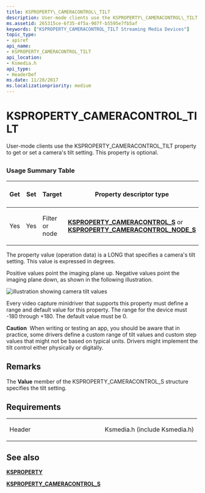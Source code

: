 ```yaml
---
title: KSPROPERTY\_CAMERACONTROL\_TILT
description: User-mode clients use the KSPROPERTY\_CAMERACONTROL\_TILT property to get or set a camera's tilt setting. This property is optional.
ms.assetid: 265315ce-6f35-4f5a-907f-b5595e7fb5af
keywords: ["KSPROPERTY_CAMERACONTROL_TILT Streaming Media Devices"]
topic_type:
- apiref
api_name:
- KSPROPERTY_CAMERACONTROL_TILT
api_location:
- Ksmedia.h
api_type:
- HeaderDef
ms.date: 11/28/2017
ms.localizationpriority: medium
---
```


# KSPROPERTY\_CAMERACONTROL\_TILT


User-mode clients use the KSPROPERTY\_CAMERACONTROL\_TILT property to get or set a camera's tilt setting. This property is optional.

## <span id="ddk_ksproperty_cameracontrol_tilt_ks"></span><span id="DDK_KSPROPERTY_CAMERACONTROL_TILT_KS"></span>


### Usage Summary Table

<table>
<colgroup>
<col width="20%" />
<col width="20%" />
<col width="20%" />
<col width="20%" />
<col width="20%" />
</colgroup>
<thead>
<tr class="header">
<th>Get</th>
<th>Set</th>
<th>Target</th>
<th>Property descriptor type</th>
<th>Property value type</th>
</tr>
</thead>
<tbody>
<tr class="odd">
<td><p>Yes</p></td>
<td><p>Yes</p></td>
<td><p>Filter or node</p></td>
<td><p><a href="https://docs.microsoft.com/windows-hardware/drivers/ddi/ksmedia/ns-ksmedia-ksproperty_cameracontrol_s" data-raw-source="[&lt;strong&gt;KSPROPERTY_CAMERACONTROL_S&lt;/strong&gt;](/windows-hardware/drivers/ddi/ksmedia/ns-ksmedia-ksproperty_cameracontrol_s)"><strong>KSPROPERTY_CAMERACONTROL_S</strong></a> or <a href="https://docs.microsoft.com/windows-hardware/drivers/ddi/ksmedia/ns-ksmedia-ksproperty_cameracontrol_node_s" data-raw-source="[&lt;strong&gt;KSPROPERTY_CAMERACONTROL_NODE_S&lt;/strong&gt;](/windows-hardware/drivers/ddi/ksmedia/ns-ksmedia-ksproperty_cameracontrol_node_s)"><strong>KSPROPERTY_CAMERACONTROL_NODE_S</strong></a></p></td>
<td><p>LONG</p></td>
</tr>
</tbody>
</table>

 

The property value (operation data) is a LONG that specifies a camera's tilt setting. This value is expressed in degrees.

Positive values point the imaging plane up. Negative values point the imaging plane down, as shown in the following illustration.

![illustration showing camera tilt values](images/cam-tilt-1.png)

Every video capture minidriver that supports this property must define a range and default value for this property. The range for the device must -180 through +180. The default value must be 0.

**Caution**  When writing or testing an app, you should be aware that in practice, some drivers define a custom range of tilt values and custom step values that might not be based on typical units. Drivers might implement the tilt control either physically or digitally.

 

Remarks
-------

The **Value** member of the KSPROPERTY\_CAMERACONTROL\_S structure specifies the tilt setting.

Requirements
------------

<table>
<colgroup>
<col width="50%" />
<col width="50%" />
</colgroup>
<tbody>
<tr class="odd">
<td><p>Header</p></td>
<td>Ksmedia.h (include Ksmedia.h)</td>
</tr>
</tbody>
</table>

## See also


[**KSPROPERTY**](/windows-hardware/drivers/ddi/ks/ns-ks-ksidentifier)

[**KSPROPERTY\_CAMERACONTROL\_S**](/windows-hardware/drivers/ddi/ksmedia/ns-ksmedia-ksproperty_cameracontrol_s)

 

